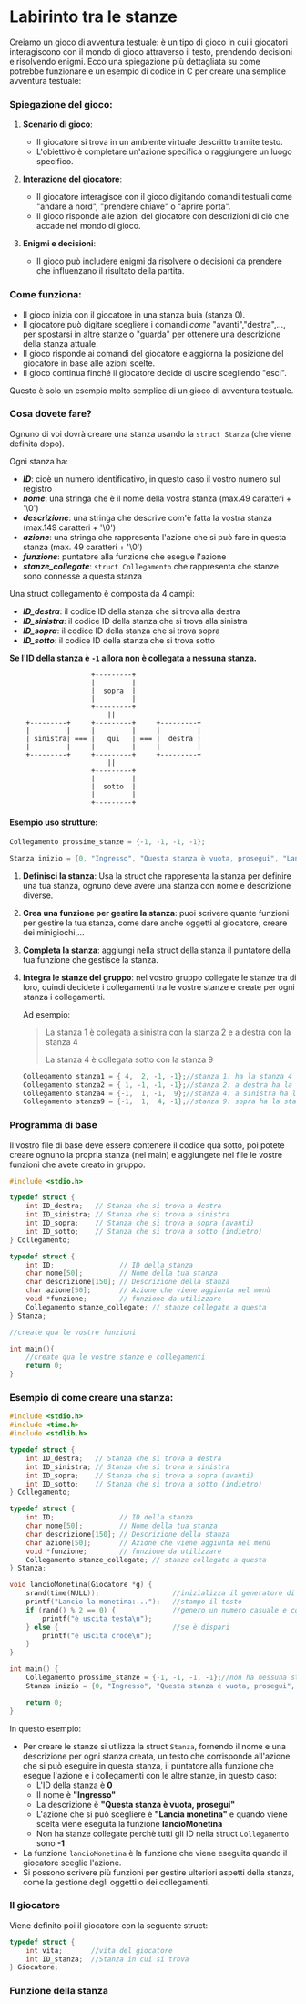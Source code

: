 # Labirinto tra le stanze

Creiamo un gioco di avventura testuale: è un tipo di gioco in cui i giocatori interagiscono con il mondo di gioco attraverso il testo, prendendo decisioni e risolvendo enigmi.
Ecco una spiegazione più dettagliata su come potrebbe funzionare e un esempio di codice in C per creare una semplice avventura testuale:

### Spiegazione del gioco:

1. **Scenario di gioco**: 
   - Il giocatore si trova in un ambiente virtuale descritto tramite testo.
   - L'obiettivo è completare un'azione specifica o raggiungere un luogo specifico.

2. **Interazione del giocatore**:
   - Il giocatore interagisce con il gioco digitando comandi testuali come "andare a nord", "prendere chiave" o "aprire porta".
   - Il gioco risponde alle azioni del giocatore con descrizioni di ciò che accade nel mondo di gioco.

3. **Enigmi e decisioni**:
   - Il gioco può includere enigmi da risolvere o decisioni da prendere che influenzano il risultato della partita.

### Come funziona:

- Il gioco inizia con il giocatore in una stanza buia (stanza 0).
- Il giocatore può digitare scegliere i comandi _come_ "avanti","destra",..., per spostarsi in altre stanze o "guarda" per ottenere una descrizione della stanza attuale.
- Il gioco risponde ai comandi del giocatore e aggiorna la posizione del giocatore in base alle azioni scelte.
- Il gioco continua finché il giocatore decide di uscire scegliendo "esci".

Questo è solo un esempio molto semplice di un gioco di avventura testuale.

### Cosa dovete fare?

Ognuno di voi dovrà creare una stanza usando la `struct Stanza` (che viene definita dopo). 

Ogni stanza ha:
- ***ID***: cioè un numero identificativo, in questo caso il vostro numero sul registro
- ***nome***: una stringa che è il nome della vostra stanza (max.49 caratteri + '\0')
- ***descrizione***: una stringa che descrive com'è fatta la vostra stanza (max.149 caratteri + '\0')
- ***azione***: una stringa che rappresenta l'azione che si può fare in questa stanza (max. 49 caratteri + '\0')
- ***funzione***: puntatore alla funzione che esegue l'azione
- ***stanze_collegate***: `struct Collegamento` che rappresenta che stanze sono connesse a questa stanza

Una struct collegamento è composta da 4 campi:
- ***ID_destra***: il codice ID della stanza che si trova alla destra
- ***ID_sinistra***: il codice ID della stanza che si trova alla sinistra
- ***ID_sopra***: il codice ID della stanza che si trova sopra 
- ***ID_sotto***: il codice ID della stanza che si trova sotto

**Se l'ID della stanza è `-1` allora non è collegata a nessuna stanza.**

```
                    +---------+
                    |         |
                    |  sopra  |
                    |         |
                    +---------+
                        ||
    +---------+     +---------+     +---------+
    |         |     |         |     |         |
    | sinistra| === |   qui   | === |  destra |
    |         |     |         |     |         |  
    +---------+     +---------+     +---------+
                        ||
                    +---------+
                    |         |
                    |  sotto  |
                    |         |
                    +---------+
```

#### Esempio uso strutture:
```c
Collegamento prossime_stanze = {-1, -1, -1, -1};

Stanza inizio = {0, "Ingresso", "Questa stanza è vuota, prosegui", "Lancia monetina", &lancioMonetina, prossime_stanze};
```

1. **Definisci la stanza**: Usa la struct che rappresenta la stanza per definire una tua stanza, ognuno deve avere una stanza con nome e descrizione diverse.

2. **Crea una funzione per gestire la stanza**: puoi scrivere quante funzioni per gestire la tua stanza, come dare anche oggetti al giocatore, creare dei minigiochi,...

3. **Completa la stanza**: aggiungi nella struct della stanza il puntatore della tua funzione che gestisce la stanza.

3. **Integra le stanze del gruppo**: nel vostro gruppo collegate le stanze tra di loro, quindi decidete i collegamenti tra le vostre stanze e create per ogni stanza i collegamenti.
    
    Ad esempio:
    > La stanza 1 è collegata a sinistra con la stanza 2 e a destra con la stanza 4
    >
    > La stanza 4 è collegata sotto con la stanza 9
        
    ```c
    Collegamento stanza1 = { 4,  2, -1, -1};//stanza 1: ha la stanza 4 a destra e la stanza 2 a sinistra
    Collegamento stanza2 = { 1, -1, -1, -1};//stanza 2: a destra ha la stanza 1 a destra
    Collegamento stanza4 = {-1,  1, -1,  9};//stanza 4: a sinistra ha la stanza 1 e sotto la stanza 9
    Collegamento stanza9 = {-1,  1,  4, -1};//stanza 9: sopra ha la stanza 4
    ```

### Programma di base

Il vostro file di base deve essere contenere il codice qua sotto, poi potete creare ognuno la propria stanza (nel main) e aggiungete nel file le vostre funzioni che avete creato in gruppo.

```c
#include <stdio.h>

typedef struct {
    int ID_destra;   // Stanza che si trova a destra
    int ID_sinistra; // Stanza che si trova a sinistra
    int ID_sopra;    // Stanza che si trova a sopra (avanti)
    int ID_sotto;    // Stanza che si trova a sotto (indietro)
} Collegamento;

typedef struct {
    int ID;                // ID della stanza
    char nome[50];         // Nome della tua stanza
    char descrizione[150]; // Descrizione della stanza
    char azione[50];       // Azione che viene aggiunta nel menù
    void *funzione;        // funzione da utilizzare
    Collegamento stanze_collegate; // stanze collegate a questa
} Stanza;

//create qua le vostre funzioni

int main(){
    //create qua le vostre stanze e collegamenti
    return 0;
}
```

### Esempio di come creare una stanza:


```c
#include <stdio.h>
#include <time.h>
#include <stdlib.h>

typedef struct {
    int ID_destra;   // Stanza che si trova a destra
    int ID_sinistra; // Stanza che si trova a sinistra
    int ID_sopra;    // Stanza che si trova a sopra (avanti)
    int ID_sotto;    // Stanza che si trova a sotto (indietro)
} Collegamento;

typedef struct {
    int ID;                // ID della stanza
    char nome[50];         // Nome della tua stanza
    char descrizione[150]; // Descrizione della stanza
    char azione[50];       // Azione che viene aggiunta nel menù
    void *funzione;        // funzione da utilizzare
    Collegamento stanze_collegate; // stanze collegate a questa
} Stanza;

void lancioMonetina(Giocatore *g) {
    srand(time(NULL));                  //inizializza il generatore di numeri casuali
    printf("Lancio la monetina:...");   //stampo il testo
    if (rand() % 2 == 0) {              //genero un numero casuale e controllo se è pari
        printf("è uscita testa\n");
    } else {                            //se è dispari
        printf("è uscita croce\n");
    }
}

int main() {
    Collegamento prossime_stanze = {-1, -1, -1, -1};//non ha nessuna stanza collegata
    Stanza inizio = {0, "Ingresso", "Questa stanza è vuota, prosegui", "Lancia monetina", &lancioMonetina, prossime_stanze};

    return 0;
}

```

In questo esempio:


- Per creare le stanze si utilizza la struct `Stanza`, fornendo il nome e una descrizione per ogni stanza creata, un testo che corrisponde all'azione che si può eseguire in questa stanza, il puntatore alla funzione che esegue l'azione e i collegamenti con le altre stanze, in questo caso:
  -  L'ID della stanza è **0**
  -  Il nome è **"Ingresso"**
  -  La descrizione è **"Questa stanza è vuota, prosegui"**
  -  L'azione che si può scegliere è **"Lancia monetina"** e quando viene scelta viene eseguita la funzione **lancioMonetina**
  -  Non ha stanze collegate perchè tutti gli ID nella struct `Collegamento` sono **-1**
- La funzione `lancioMonetina` è la funzione che viene eseguita quando il giocatore sceglie l'azione.
- Si possono scrivere più funzioni per gestire ulteriori aspetti della stanza, come la gestione degli oggetti o dei collegamenti.


### Il giocatore

Viene definito poi il giocatore con la seguente struct:

```c
typedef struct {
    int vita;       //vita del giocatore
    int ID_stanza;  //Stanza in cui si trova
} Giocatore;
```

### Funzione della stanza

